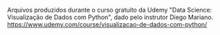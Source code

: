 Arquivos produzidos durante o curso gratuito da Udemy "Data Science: Visualização de Dados com Python", dado pelo instrutor Diego Mariano.
https://www.udemy.com/course/visualizacao-de-dados-com-python/